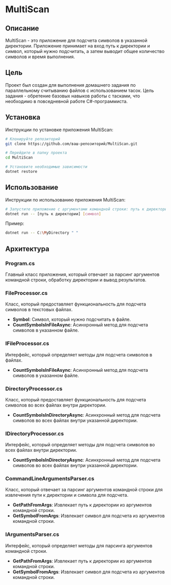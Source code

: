 # MultiScan

## Описание
MultiScan - это приложение для подсчета символов в указанной директории. Приложение принимает на вход путь к директории и символ, который нужно подсчитать, а затем выводит общее количество символов и время выполнения.

## Цель
Проект был создан для выполнения домашнего задания по параллельному считыванию файлов с использованием тасок. Цель задания - обретение базовых навыков работы с тасками, что необходимо в повседневной работе C#-программиста.

## Установка
Инструкции по установке приложения MultiScan:

```bash
# Клонируйте репозиторий
git clone https://github.com/ваш-репозиторий/MultiScan.git

# Перейдите в папку проекта
cd MultiScan

# Установите необходимые зависимости
dotnet restore
```

## Использование
Инструкции по использованию приложения MultiScan:

```bash
# Запустите приложение с аргументами командной строки: путь к директории и символ для подсчета
dotnet run -- [путь к директории] [символ]
```

Пример:
```bash
dotnet run -- C:\MyDirectory " "
```

## Архитектура
### Program.cs
Главный класс приложения, который отвечает за парсинг аргументов командной строки, обработку директории и вывод результатов.

### FileProcessor.cs
Класс, который предоставляет функциональность для подсчета символов в текстовых файлах.

* **Symbol**: Символ, который нужно подсчитать в файле.
* **CountSymbolsInFileAsync**: Асинхронный метод для подсчета символов в указанном файле.

### IFileProcessor.cs
Интерфейс, который определяет методы для подсчета символов в файлах.

* **CountSymbolsInFileAsync**: Асинхронный метод для подсчета символов в указанном файле.

### DirectoryProcessor.cs
Класс, который предоставляет функциональность для подсчета символов во всех файлах внутри директории.

* **CountSymbolsInDirectoryAsync**: Асинхронный метод для подсчета символов во всех файлах внутри указанной директории.

### IDirectoryProcessor.cs
Интерфейс, который определяет методы для подсчета символов во всех файлах внутри директории.

* **CountSymbolsInDirectoryAsync**: Асинхронный метод для подсчета символов во всех файлах внутри указанной директории.

### CommandLineArgumentsParser.cs
Класс, который отвечает за парсинг аргументов командной строки для извлечения пути к директории и символа для подсчета.

* **GetPathFromArgs**: Извлекает путь к директории из аргументов командной строки.
* **GetSymbolFromArgs**: Извлекает символ для подсчета из аргументов командной строки.

### IArgumentsParser.cs
Интерфейс, который определяет методы для парсинга аргументов командной строки.

* **GetPathFromArgs**: Извлекает путь к директории из аргументов командной строки.
* **GetSymbolFromArgs**: Извлекает символ для подсчета из аргументов командной строки.